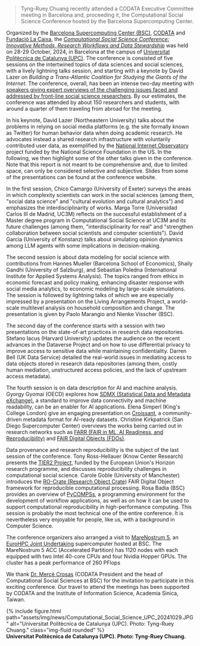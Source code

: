 > Tyng-Ruey Chuang recently attended a CODATA Executive Committee meeting in Barcelona and, proceeding it, the Computational Social Science Conference hosted by the Barcelona Supercomputing Center.

Organized by the [Barcelona Supercomputing Center (BSC)](https://www.bsc.es/), [CODATA](https://codata.org/about-codata/) and [Fundació La Caixa](https://lacaixafoundation.org/en/), the _[Computational Social Science Conference: Innovative Methods, Research Workflows and Data Stewardship](https://codata.org/events/conferences/computational-social-science-conference-2024/)_ was held on 28-29 October, 2024, in Barcelona at the campus of [Universitat Politècnica de Catalunya (UPC)](https://www.upc.edu/en/the-upc/the-institution). The conference is consisted of five sessions on the intertwined topics of data sciences and social sciences, with a lively lightning talks session, and starting with a keynote by David Lazer on _Building a Trans-Atlantic Coalition for Studying the Giants of the Internet_. The conference, overall, has been an intense two-day meeting with [speakers giving expert overviews of the challenging issues faced and addressed by front-line social science researchers](https://codata.org/events/conferences/computational-social-science-conference-2024/speakers-and-abstracts/). By our estimates, the conference was attended by about 150 researchers and students, with around a quarter of them traveling from abroad for the meeting.

In his keynote, David Lazer (Northeastern University) talks about the problems in relying on social media platforms (e.g. the site formally known as Twitter) for human behavior data when doing academic research. He advocates instead a shared research infrastructure with voluntarily contributed user data, as exemplified by the [National Internet Observatory](https://nationalinternetobservatory.org/) project funded by the National Science Foundation in the US. In the following, we then highlight some of the other talks given in the conference. Note that this report is not meant to be comprehensive and, due to limited space, can only be considered selective and subjective. Slides from some of the presentations can be found at the conference website.

In the first session, Chico Camargo (University of Exeter)  surveys the areas in which complexity scientists can work in the social sciences (among them, "social data science" and "cultural evolution and cultural analytics") and emphasizes the interdisciplinarity of works.  Marga Torre (Universidad Carlos III de Madrid, UC3M) reflects on the successful establishment of a Master degree program in Computational Social Science at UC3M and its future challenges (among them, "interdisciplinarity for real" and "strengthen collaboration between social scientists and computer scientists"). David Garcia (University of Konstanz) talks about simulating opinion dynamics among LLM agents with some implications in decision-making. 

The second session is about data modeling for social science with contributions from Hannes Mueller (Barcelona School of Economics), Shaily Gandhi (University of Salzburg), and Sebastian Poledna (International Institute for Applied Systems Analysis). The topics ranged from ethics in economic forecast and policy making, enhancing disaster response with social media analytics, to economic modeling by large-scale simulations. The session is followed by lightning talks of which we are especially impressed by a presentation on the Living Arrangements Project, a world-scale multilevel analysis on household composition and change. The presentation is given by Paolo Marangio and Nienke Visscher (BSC).

The second day of the conference starts with a session with two presentations on the state-of-art practices in research data repositories. Stefano Iacus (Harvard University) updates the audience on the recent advances in the Dataverse Project and on how to use differential privacy to improve access to sensitive data while maintaining confidentiality. Darren Bell (UK Data Service) detailed the real-world issues in mediating access to data objects stored in research data repositories (among them,  costly human mediation, unstructured access policies, and the lack of upstream access metadata). 

The fourth session is on data description for AI and machine analysis. Gyorgy Gyomai (OECD) explores how [SDMX (Statistical Data and Metadata eXchange)](https://sdmx.org/), a standard to improve data connectivity and machine readability, can be an enabler for AI applications. Elena Simperl (King's College London) give an engaging presentation on [Croissant](http://mlcommons.org/croissant/1.0), a community-driven metadata format for AI-ready datasets. Christine Kirkpatrick (San Diego Supercomputer Center) overviews the works being carried out in research networks such as [FARR (FAIR in ML, AI Readiness, and Reproducibility)](https://www.farr-rcn.org/) and [FAIR Digital Objects (FDOs)](https://fairdo.org/). 

Data provenance and research reproducibility is the subject of the last session of the conference. Tony Ross-Hellauer (Know Center Research) presents the [TIER2 Project](https://tier2-project.eu/), funded by the European Union's Horizon research programme,  and discusses reproducibility challenges in computational social science. Carole Goble (University of Manchester)  introduces the [RO-Crate (Research Object Crate)](https://www.researchobject.org/ro-crate/) FAIR Digital Object framework for reproducible computational processing. Rosa Badia (BSC) provides an overview of [PyCOMPSs](https://pypi.org/project/pycompss/), a programming environment  for the development of workflow applications, as well as on how it can be used to support computational reproducibility in high-performance computing. This session is probably the most technical one of the entire conference. It is nevertheless very enjoyable for people, like us, with a background in Computer Science.

The conference organizers also arranged a visit to [MareNostrum 5](https://www.bsc.es/marenostrum/marenostrum-5), an [EuroHPC Joint Undertaking](https://en.wikipedia.org/wiki/European_High-Performance_Computing_Joint_Undertaking) supercomputer hosted at BSC. The MareNostrum 5 ACC (Accelerated Partition) has 1120 nodes with each equipped with two Intel 40-core CPUs and four Nvidia Hopper GPUs. The cluster has a peak performance of 260 PFlops

We thank [Dr. Mercè Crosas](https://www.bsc.es/news/bsc-news/merc%C3%A8-crosas-elected-new-president-the-committee-data-the-international-science-council) (CODATA President and the head of Computational Social Sciences at BSC) for the invitation to participate in this exciting conference. Our travel to attend the meetings has been supported by CODATA and the Institute of Information Science, Academia Sinica, Taiwan. 

<div class="row">
    <div class="col-sm mt-3 mt-md-0">
        {% include figure.html path="assets/img/news/Computational_Social_Science_UPC_20241029.JPG" alt="Universitat Politècnica de Catalunya (UPC). Photo: Tyng-Ruey Chuang." class="img-fluid rounded" %}
    </div>
</div>
<div class="caption">
    <b>Universitat Politècnica de Catalunya (UPC). Photo: Tyng-Ruey Chuang.</b>
</div>

